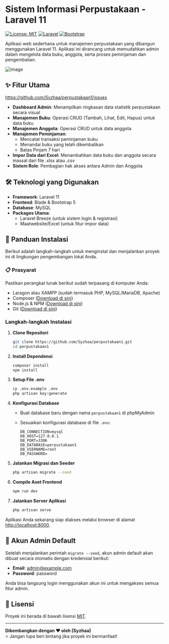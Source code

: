 # Sistem Informasi Perpustakaan - Laravel 11

[![License: MIT](https://img.shields.io/badge/License-MIT-yellow.svg)](https://opensource.org/licenses/MIT)
[![Laravel](https://img.shields.io/badge/Laravel-11-red.svg)](https://laravel.com)
[![Bootstrap](https://img.shields.io/badge/Bootstrap-5-blueviolet.svg)](https://getbootstrap.com)

Aplikasi web sederhana untuk manajemen perpustakaan yang dibangun menggunakan Laravel 11. Aplikasi ini dirancang untuk memudahkan admin dalam mengelola data buku, anggota, serta proses peminjaman dan pengembalian.

![image](https://github.com/user-attachments/assets/f185b8ee-52a2-49d0-9ded-f383571309b7)


## ✨ Fitur Utama
https://github.com/Syzhaa/perpustakaan1/issues
- **Dashboard Admin**: Menampilkan ringkasan data statistik perpustakaan secara visual
- **Manajemen Buku**: Operasi CRUD (Tambah, Lihat, Edit, Hapus) untuk data buku
- **Manajemen Anggota**: Operasi CRUD untuk data anggota
- **Manajemen Peminjaman**:
  - Mencatat transaksi peminjaman buku
  - Menandai buku yang telah dikembalikan
  - Batas Pinjam 7 hari
- **Impor Data dari Excel**: Menambahkan data buku dan anggota secara massal dari file .xlsx atau .csv
- **Sistem Role**: Pembagian hak akses antara Admin dan Anggota

## 🛠️ Teknologi yang Digunakan

- **Framework**: Laravel 11
- **Frontend**: Blade & Bootstrap 5
- **Database**: MySQL
- **Packages Utama**:
  - Laravel Breeze (untuk sistem login & registrasi)
  - Maatwebsite/Excel (untuk fitur impor data)

## 🚀 Panduan Instalasi

Berikut adalah langkah-langkah untuk menginstal dan menjalankan proyek ini di lingkungan pengembangan lokal Anda.

### 📋 Prasyarat

Pastikan perangkat lunak berikut sudah terpasang di komputer Anda:

- Laragon atau XAMPP (sudah termasuk PHP, MySQL/MariaDB, Apache)
- Composer ([Download di sini](https://getcomposer.org/download/))
- Node.js & NPM ([Download di sini](https://nodejs.org/))
- Git ([Download di sini](https://git-scm.com/))

### Langkah-langkah Instalasi

1. **Clone Repositori**

   ```bash
   git clone https://github.com/Syzhaa/perpustakaan1.git
   cd perpustakaan1
   ```

2. **Install Dependensi**

   ```bash
   composer install
   npm install
   ```

3. **Setup File .env**

   ```bash
   cp .env.example .env
   php artisan key:generate
   ```

4. **Konfigurasi Database**
   - Buat database baru dengan nama `perpustakaan1` di phpMyAdmin
   - Sesuaikan konfigurasi database di file `.env`:

     ```env
     DB_CONNECTION=mysql
     DB_HOST=127.0.0.1
     DB_PORT=3306
     DB_DATABASE=perpustakaan1
     DB_USERNAME=root
     DB_PASSWORD=
     ```

5. **Jalankan Migrasi dan Seeder**

   ```bash
   php artisan migrate --seed
   ```

6. **Compile Aset Frontend**

   ```bash
   npm run dev
   ```

7. **Jalankan Server Aplikasi**

   ```bash
   php artisan serve
   ```

Aplikasi Anda sekarang siap diakses melalui browser di alamat [http://localhost:8000](http://localhost:8000).

## 👤 Akun Admin Default

Setelah menjalankan perintah `migrate --seed`, akun admin default akan dibuat secara otomatis dengan kredensial berikut:

- **Email**: admin@example.com
- **Password**: password

Anda bisa langsung login menggunakan akun ini untuk mengakses semua fitur admin.

## 📄 Lisensi

Proyek ini berada di bawah lisensi [MIT](LICENSE).

---

**Dikembangkan dengan ❤️ oleh [Syzhaa]**  
⭐ Jangan lupa beri bintang jika proyek ini bermanfaat!
